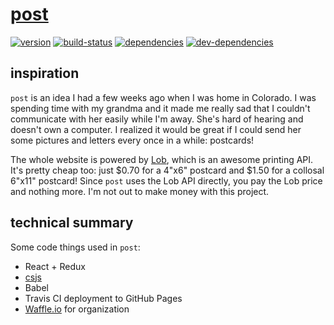 # [post][post-href]

[![version][version-badge]][version-href]
[![build-status][build-status-badge]][build-status-href]
[![dependencies][dependencies-badge]][dependencies-href]
[![dev-dependencies][dev-dependencies-badge]][dev-dependencies-href]


## inspiration

`post` is an idea I had a few weeks ago when I was home in Colorado.  I was spending time with my grandma and it made me really sad that I couldn't communicate with her easily while I'm away.  She's hard of hearing and doesn't own a computer.  I realized it would be great if I could send her some pictures and letters every once in a while: postcards!

The whole website is powered by [Lob][lob-href], which is an awesome printing API.  It's pretty cheap too: just $0.70 for a 4"x6" postcard and $1.50 for a collosal 6"x11" postcard!  Since `post` uses the Lob API directly, you pay the Lob price and nothing more.  I'm not out to make money with this project.


## technical summary

Some code things used in `post`:

* React + Redux
* [csjs][csjs-href]
* Babel
* Travis CI deployment to GitHub Pages
* [Waffle.io][waffle-href] for organization


[version-badge]: https://img.shields.io/github/tag/scott113341/post.svg?label=version&style=flat-square
[version-href]: https://github.com/scott113341/post/tags

[build-status-badge]: https://img.shields.io/travis/scott113341/post.svg?style=flat-square
[build-status-href]: https://travis-ci.org/scott113341/post

[dependencies-badge]: https://img.shields.io/david/scott113341/post/master.svg?style=flat-square
[dependencies-href]: https://david-dm.org/scott113341/post/master

[dev-dependencies-badge]: https://img.shields.io/david/dev/scott113341/post/master.svg?style=flat-square
[dev-dependencies-href]: https://david-dm.org/scott113341/post/master?type=dev

[post-href]: https://post.scotthardy.me
[lob-href]: https://lob.com
[csjs-href]: https://github.com/rtsao/csjs
[waffle-href]: https://waffle.io/scott113341/post
